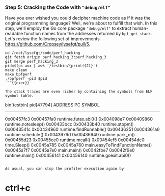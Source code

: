 ### Step 5: Cracking the Code with `"debug/elf"`
Have you ever wished you could decipher machine code as if it was the original programming language? Well, we're about to fulfill that wish. In this step, we'll employ the Go core package `"debug/elf"` to extract human-readable function names from the addresses returned by `bpf_get_stack`.
Let's review the following set of improvements https://github.com/Cropsey/lysefgt/pull/5. 
```
cd /root/lysefgt/code/perf_hacking
git fetch origin perf_hacking_3:perf_hacking_3
git merge perf_hacking_3
pid=$(ps aux | awk '/testbin/{print($2)}')
make clean
make bpfperf
./bpfperf -pid $pid
```{{exec}}

The stack traces are even richer by containing the symbols from ELF symbol table.
```
bin[testbin] pid[47794]
  ADDRESS    PC         SYMBOL
  ---------  ---------  ---------------------------------
  0x00457fc3 0x00457fa0 runtime.futex.abi0()
  0x004098e7 0x00409860 runtime.notesleep()
  0x00433bcc 0x00433b40 runtime.stopm()
  0x0043541c 0x00434960 runtime.findRunnable()
  0x00436251 0x004361a0 runtime.schedule()
  0x0043676d 0x00436640 runtime.park_m()
  0x00455d23 0x00455ce0 runtime.mcall()
  0x00454ef5 0x00454dc0 time.Sleep()
  0x0045a785 0x0045a760 main.easyToFindFunctionName()
  0x0045a7f7 0x0045a7e0 main.main()
  0x0042fbe7 0x0042f9e0 runtime.main()
  0x00456141 0x00456140 runtime.goexit.abi0()
```

As usual, you can stop the profiler execution again by
```
# ctrl+c
```{{exec interrupt}}
